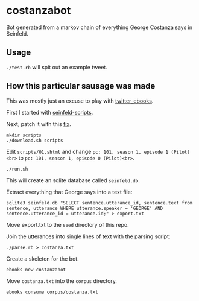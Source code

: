 # costanzabot

Bot generated from a markov chain of everything George Costanza says in Seinfeld.

## Usage

`./test.rb` will spit out an example tweet.

## How this particular sausage was made

This was mostly just an excuse to play with [twitter_ebooks](https://github.com/mispy/twitter_ebooks).

First I started with [seinfeld-scripts](https://github.com/colinpollock/seinfeld-scripts).

Next, patch it with this [fix](https://github.com/cschep/seinfeld-scripts/blob/d34dd1deac1b71c760f59bf810494b51e5b87042/download.sh).

```
mkdir scripts
./download.sh scripts
```

Edit `scripts/01.shtml` and change `pc: 101, season 1, episode 1 (Pilot)<br>` to `pc: 101, season 1, episode 0 (Pilot)<br>`.

```
./run.sh
```

This will create an sqlite database called `seinfeld.db`.

Extract everything that George says into a text file:

```
sqlite3 seinfeld.db "SELECT sentence.utterance_id, sentence.text from sentence, utterance WHERE utterance.speaker = 'GEORGE' AND sentence.utterance_id = utterance.id;" > export.txt
```

Move export.txt to the `seed` directory of this repo.

Join the utterances into single lines of text with the parsing script:

`./parse.rb > costanza.txt`

Create a skeleton for the bot.

`ebooks new costanzabot`

Move `costanza.txt` into the `corpus` directory.

```
ebooks consume corpus/costanza.txt
```